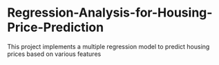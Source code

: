 # Regression-Analysis-for-Housing-Price-Prediction
This project implements a multiple regression model to predict housing prices based on various features 
